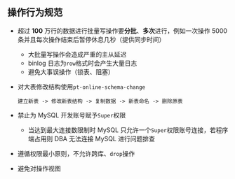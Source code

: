 ## 操作行为规范

- 超过 **100** 万行的数据进行批量写操作要**分批**、**多次**进行，例如一次操作 5000 条并且每次操作结束后暂停休息几秒（提供同步时间）
  - 大批量写操作会造成严重的主从延迟
  - binlog 日志为`row`格式时会产生大量日志
  - 避免大事误操作（锁表、阻塞）
- 对大表修改结构使用`pt-online-schema-change`

  ```
  建立新表 -> 修改新表结构 -> 复制数据 -> 新表命名 -> 删除原表
  ```

- 禁止为 MySQL 开发账号赋予`Super`权限
  - 当达到最大连接数限制时 MySQL 只允许一个`Super`权限账号连接，若程序端占用则 DBA 无法连接 MySQL 进行问题排查
- 遵循权限最小原则，不允许跨库、`drop`操作
- 避免对操作视图

